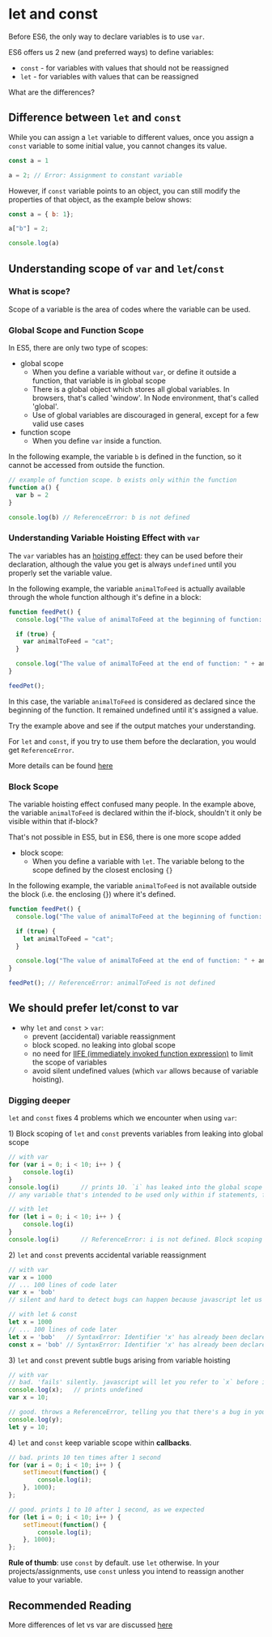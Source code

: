 # let and const

Before ES6, the only way to declare variables is to use `var`.

ES6 offers us 2 new \(and preferred ways\) to define variables:

* `const`   - for variables with values that should not be reassigned
* `let`     - for variables with values that can be reassigned

What are the differences?

## Difference between `let` and `const`

While you can assign a `let` variable to different values, once you assign a `const` variable to some initial value, you cannot changes its value.

```javascript
const a = 1

a = 2; // Error: ​Assignment to constant variable
```

However, if `const` variable points to an object, you can still modify the properties of that object, as the example below shows:

```javascript
const a = { b: 1};

a["b"] = 2;

console.log(a)
```

## Understanding scope of `var` and `let`/`const`

### What is scope?

Scope of a variable is the area of codes where the variable can be used.

### Global Scope and Function Scope

In ES5, there are only two type of scopes:

* global scope
  * When you define a variable without `var`, or define it outside a function, that variable is in global scope
  * There is a global object which stores all global variables. In browsers, that's called 'window'. In Node environment, that's called 'global'.
  * Use of global variables are discouraged in general, except for a few valid use cases 
* function scope
  * When you define `var` inside a function.

In the following example, the variable `b` is defined in the function, so it cannot be accessed from outside the function.

```javascript
// example of function scope. b exists only within the function
function a() {
  var b = 2
}

console.log(b) // ReferenceError: b is not defined
```

### Understanding Variable Hoisting Effect with `var`

The `var` variables has an [hoisting effect](https://developer.mozilla.org/en-US/docs/Glossary/Hoisting): they can be used before their declaration, although the value you get is always `undefined` until you properly set the variable value.

In the following example, the variable `animalToFeed` is actually available through the whole function although it's define in a block:

```javascript
function feedPet() {
  console.log("The value of animalToFeed at the beginning of function: " + animalToFeed);

  if (true) {
    var animalToFeed = "cat";
  }

  console.log("The value of animalToFeed at the end of function: " + animalToFeed);
}

feedPet();
```

In this case, the variable `animalToFeed` is considered as declared since the beginning of the function. It remained undefined until it's assigned a value.

Try the example above and see if the output matches your understanding.

For `let` and `const`, if you try to use them before the declaration, you would get `ReferenceError`.

More details can be found [here](https://medium.freecodecamp.org/what-is-variable-hoisting-differentiating-between-var-let-and-const-in-es6-f1a70bb43d)

### Block Scope

The variable hoisting effect confused many people. In the example above, the variable `animalToFeed` is declared within the if-block, shouldn't it only be visible within that if-block?

That's not possible in ES5, but in ES6, there is one more scope added

* block scope:
  * When you define a variable with `let`. The variable belong to the scope defined by the closest enclosing `{}`

In the following example, the variable `animalToFeed` is not available outside the block \(i.e. the enclosing {}\) where it's defined.

```javascript
function feedPet() {
  console.log("The value of animalToFeed at the beginning of function: " + animalToFeed);

  if (true) {
    let animalToFeed = "cat";
  }

  console.log("The value of animalToFeed at the end of function: " + animalToFeed);
}

feedPet(); // ReferenceError: animalToFeed is not defined
```

## We should prefer let/const to var

* why `let` and `const` &gt; `var`:
  * prevent \(accidental\) variable reassignment
  * block scoped. no leaking into global scope
  * no need for [IIFE \(immediately invoked function expression\)](https://stackoverflow.com/questions/8228281/what-is-the-function-construct-in-javascript) to limit the scope of variables
  * avoid silent undefined values \(which `var` allows because of variable hoisting\). 

### Digging deeper

`let` and `const` fixes 4 problems which we encounter when using `var`:

1\) Block scoping of `let` and `const` prevents variables from leaking into global scope

```javascript
// with var
for (var i = 0; i < 10; i++ ) {
    console.log(i)
}
console.log(i)      // prints 10. `i` has leaked into the global scope
// any variable that's intended to be used only within if statements, for loops (i.e. any curly braces that is not a function), will pollute the global scope!

// with let
for (let i = 0; i < 10; i++ ) {
    console.log(i)
}
console.log(i)      // ReferenceError: i is not defined. Block scoping prevents pollution of global scope!
```

2\) `let` and `const` prevents accidental variable reassignment

```javascript
// with var
var x = 1000
// ... 100 lines of code later
var x = 'bob'
// silent and hard to detect bugs can happen because javascript let us change the value of x

// with let & const
let x = 1000
// ... 100 lines of code later
let x = 'bob'   // SyntaxError: Identifier 'x' has already been declared
const x = 'bob' // SyntaxError: Identifier 'x' has already been declared
```

3\) `let` and `const` prevent subtle bugs arising from variable hoisting

```javascript
// with var
// bad. 'fails' silently. javascript will let you refer to `x` before it's defined, leading to all sorts of weird things such as printing 'undefined' on your beautiful user interface
console.log(x);   // prints undefined
var x = 10;

// good. throws a ReferenceError, telling you that there's a bug in your code that you need to fix
console.log(y);
let y = 10;
```

4\) `let` and `const` keep variable scope within **callbacks**.

```javascript
// bad. prints 10 ten times after 1 second 
for (var i = 0; i < 10; i++ ) {
    setTimeout(function() {
        console.log(i);
    }, 1000);
};

// good. prints 1 to 10 after 1 second, as we expected
for (let i = 0; i < 10; i++ ) {
    setTimeout(function() {
        console.log(i);
    }, 1000);
};
```

**Rule of thumb**: use `const` by default. use `let` otherwise. In your projects/assignments, use `const` unless you intend to reassign another value to your variable.

## Recommended Reading

More differences of let vs var are discussed [here](http://www.jstips.co/en/javascript/keyword-var-vs-let/)

